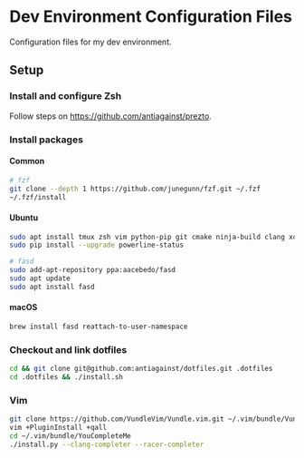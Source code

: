 Dev Environment Configuration Files
===================================

Configuration files for my dev environment.

Setup
-----

### Install and configure Zsh

Follow steps on https://github.com/antiagainst/prezto.

### Install packages

#### Common

```bash
# fzf
git clone --depth 1 https://github.com/junegunn/fzf.git ~/.fzf
~/.fzf/install
```

#### Ubuntu

```bash
sudo apt install tmux zsh vim python-pip git cmake ninja-build clang xclip
sudo pip install --upgrade powerline-status

# fasd
sudo add-apt-repository ppa:aacebedo/fasd
sudo apt update
sudo apt install fasd
```

#### macOS

```bash
brew install fasd reattach-to-user-namespace
```

### Checkout and link dotfiles

```bash
cd && git clone git@github.com:antiagainst/dotfiles.git .dotfiles
cd .dotfiles && ./install.sh
```

### Vim

```bash
git clone https://github.com/VundleVim/Vundle.vim.git ~/.vim/bundle/Vundle.vim
vim +PluginInstall +qall
cd ~/.vim/bundle/YouCompleteMe
./install.py --clang-completer --racer-completer
```
